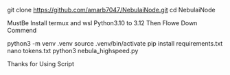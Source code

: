 git clone https://github.com/amarb7047/NebulaiNode.git
cd NebulaiNode

MustBe Install termux and wsl Python3.10 to 3.12 Then Flowe Down Commend

python3 -m venv .venv
source .venv/bin/activate
pip install requirements.txt
nano tokens.txt
python3 nebula_highspeed.py




Thanks for Using Script 
